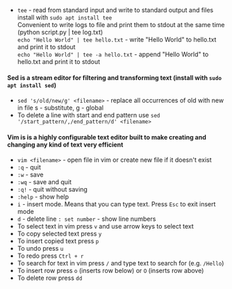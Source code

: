 - `tee` - read from standard input and write to standard output and files
          install with `sudo apt install tee`  
          Convenient to write logs to file and print them to stdout at the same time (python script.py | tee log.txt)  
          `echo "Hello World" | tee hello.txt` - write "Hello World" to hello.txt and print it to stdout  
          `echo "Hello World" | tee -a hello.txt` - append "Hello World" to hello.txt and print it to stdout  


#### Sed is a stream editor for filtering and transforming text (install with `sudo apt install sed`)
- `sed 's/old/new/g' <filename>` - replace all occurrences of old with new in file s - substitute, g - global
- To delete a line with start and end pattern use `sed '/start_pattern/,/end_pattern/d' <filename>`

#### Vim is is a highly configurable text editor built to make creating and changing any kind of text very efficient
- `vim <filename>` - open file in vim or create new file if it doesn't exist
- `:q` - quit
- `:w` - save
- `:wq` - save and quit
- `:q!` - quit without saving
- `:help` - show help
- `i` - insert mode. Means that you can type text. Press `Esc` to exit insert mode
- `d` - delete line
`: set number` - show line numbers
- To select text in vim press `v` and use arrow keys to select text
- To copy selected text press `y`
- To insert copied text press `p`
- To undo press `u`
- To redo press `Ctrl + r`
- To search for text in vim press `/` and type text to search for (e.g. `/Hello`)
- To insert row press `o` (inserts row below) or `O` (inserts row above)
- To delete row press `dd`
<!-- ![Alt Text](images/gazebo_and_ros.png) -->
<!--img src="images/gazebo_and_ros.png" alt="Alt Text" width="300" height="200"-->